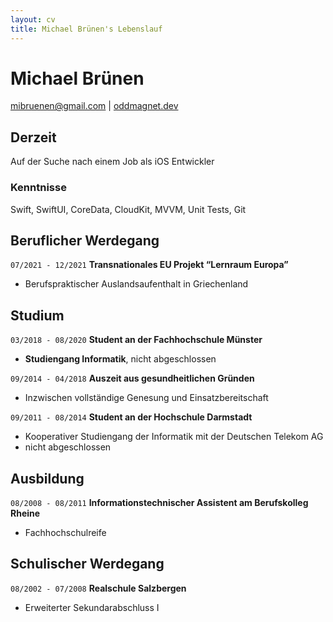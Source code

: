 ```yaml
---
layout: cv
title: Michael Brünen's Lebenslauf
---
```

# Michael Brünen

<div id="webaddress">
<a href="mibruenen@gmail.com">mibruenen@gmail.com</a>
| <a href="https://oddmagnet.dev">oddmagnet.dev</a>
</div>


## Derzeit

Auf der Suche nach einem Job als iOS Entwickler

### Kenntnisse

Swift, SwiftUI, CoreData, CloudKit, MVVM, Unit Tests, Git

## Beruflicher Werdegang

`07/2021 - 12/2021`
__Transnationales EU Projekt “Lernraum Europa”__

- Berufspraktischer Auslandsaufenthalt in Griechenland

## Studium

`03/2018 - 08/2020`
__Student an der Fachhochschule Münster__

- __Studiengang Informatik__, nicht abgeschlossen

`09/2014 - 04/2018`
__Auszeit aus gesundheitlichen Gründen__

- Inzwischen vollständige Genesung und Einsatzbereitschaft

`09/2011 - 08/2014`
__Student an der Hochschule Darmstadt__

- Kooperativer Studiengang der Informatik mit der Deutschen Telekom AG
- nicht abgeschlossen

## Ausbildung

`08/2008 - 08/2011`
__Informationstechnischer Assistent am Berufskolleg Rheine__

- Fachhochschulreife

## Schulischer Werdegang

`08/2002 - 07/2008`
__Realschule Salzbergen__

- Erweiterter Sekundarabschluss I


<!-- ### Footer

Last updated: February 2022 -->


